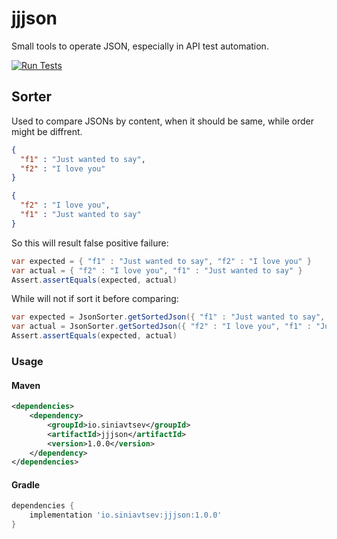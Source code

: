# jjjson
Small tools to operate JSON, especially in API test automation.  
  
[![Run Tests](https://github.com/beyond-danube/jjjson/actions/workflows/maven.yml/badge.svg)](https://github.com/beyond-danube/jjjson/actions/workflows/maven.yml)
## Sorter
Used to compare JSONs by content, when it should be same, while order might be diffrent.
```JSON
{
  "f1" : "Just wanted to say",
  "f2" : "I love you"
}

{
  "f2" : "I love you",
  "f1" : "Just wanted to say"
}
```

So this will result false positive failure:
```Java
var expected = { "f1" : "Just wanted to say", "f2" : "I love you" }
var actual = { "f2" : "I love you", "f1" : "Just wanted to say" }
Assert.assertEquals(expected, actual)
```
  
While will not if sort it before comparing:

```Java
var expected = JsonSorter.getSortedJson({ "f1" : "Just wanted to say", "f2" : "I love you" })
var actual = JsonSorter.getSortedJson({ "f2" : "I love you", "f1" : "Just wanted to say" })
Assert.assertEquals(expected, actual)
```
### Usage
#### Maven
```xml
<dependencies>
    <dependency>
        <groupId>io.siniavtsev</groupId>
        <artifactId>jjjson</artifactId>
        <version>1.0.0</version>
    </dependency>
</dependencies>
```

#### Gradle
```gradle
dependencies {
    implementation 'io.siniavtsev:jjjson:1.0.0'
}
```
